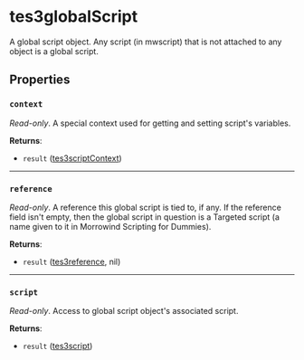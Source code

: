 # tes3globalScript
<div class="search_terms" style="display: none">tes3globalscript, globalscript</div>

<!---
	This file is autogenerated. Do not edit this file manually. Your changes will be ignored.
	More information: https://github.com/MWSE/MWSE/tree/master/docs
-->

A global script object. Any script (in mwscript) that is not attached to any object is a global script.

## Properties

### `context`
<div class="search_terms" style="display: none">context</div>

*Read-only*. A special context used for getting and setting script's variables.

**Returns**:

* `result` ([tes3scriptContext](../types/tes3scriptContext.md))

***

### `reference`
<div class="search_terms" style="display: none">reference</div>

*Read-only*. A reference this global script is tied to, if any. If the reference field isn't empty, then the global script in question is a Targeted script (a name given to it in Morrowind Scripting for Dummies).

**Returns**:

* `result` ([tes3reference](../types/tes3reference.md), nil)

***

### `script`
<div class="search_terms" style="display: none">script</div>

*Read-only*. Access to global script object's associated script.

**Returns**:

* `result` ([tes3script](../types/tes3script.md))

